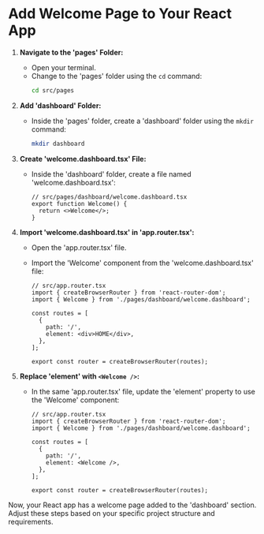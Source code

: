 # Add Welcome Page to Your React App

1. **Navigate to the 'pages' Folder:**

   - Open your terminal.
   - Change to the 'pages' folder using the `cd` command:
     ```bash
     cd src/pages
     ```

2. **Add 'dashboard' Folder:**

   - Inside the 'pages' folder, create a 'dashboard' folder using the `mkdir` command:
     ```bash
     mkdir dashboard
     ```

3. **Create 'welcome.dashboard.tsx' File:**

   - Inside the 'dashboard' folder, create a file named 'welcome.dashboard.tsx':
     ```tsx
     // src/pages/dashboard/welcome.dashboard.tsx
     export function Welcome() {
       return <>Welcome</>;
     }
     ```

4. **Import 'welcome.dashboard.tsx' in 'app.router.tsx':**

   - Open the 'app.router.tsx' file.
   - Import the 'Welcome' component from the 'welcome.dashboard.tsx' file:

     ```tsx
     // src/app.router.tsx
     import { createBrowserRouter } from 'react-router-dom';
     import { Welcome } from './pages/dashboard/welcome.dashboard';

     const routes = [
       {
         path: '/',
         element: <div>HOME</div>,
       },
     ];

     export const router = createBrowserRouter(routes);
     ```

5. **Replace 'element' with `<Welcome />`:**

   - In the same 'app.router.tsx' file, update the 'element' property to use the 'Welcome' component:

     ```tsx
     // src/app.router.tsx
     import { createBrowserRouter } from 'react-router-dom';
     import { Welcome } from './pages/dashboard/welcome.dashboard';

     const routes = [
       {
         path: '/',
         element: <Welcome />,
       },
     ];

     export const router = createBrowserRouter(routes);
     ```

Now, your React app has a welcome page added to the 'dashboard' section. Adjust these steps based on your specific project structure and requirements.
